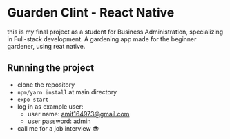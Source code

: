 # Guarden Clint - React Native

this is my final project as a student for Business Administration, specializing in Full-stack development.
A gardening app made for the beginner gardener, using reat native.



## Running the project 

- clone the repository
- `npm/yarn install` at main directory
- `expo start`
- log in as example user:  
  - user name: amit164973@gmail.com
  - user password: admin
- call me for a job interview 😎 
 






